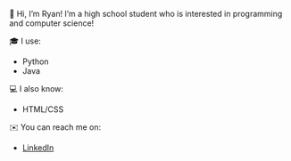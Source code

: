👋 Hi, I’m Ryan! I’m a high school student who is interested in programming and computer science!

🎓 I use:
- Python
- Java

💻 I also know:
- HTML/CSS

✉️ You can reach me on:
- [LinkedIn](https://www.linkedin.com/in/ryan-lowe-aa873a241/)
